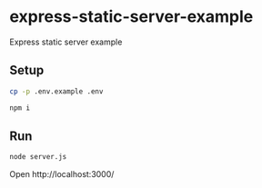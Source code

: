# express-static-server-example
Express static server example

## Setup

```bash
cp -p .env.example .env
```

```bash
npm i
```

## Run

```bash
node server.js
```

Open http://localhost:3000/
